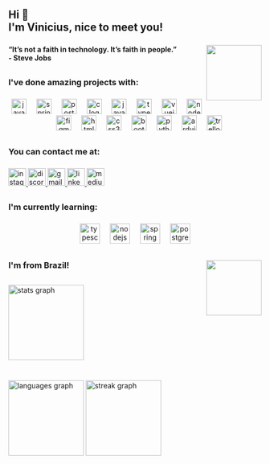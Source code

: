 <h2 align="left">Hi 👋<br>I'm Vinicius, nice to meet you!</h2>

###

<img align="right" height="110" src="https://media.tenor.com/exuPwTTU-FwAAAAM/key-click-typing.gif"  />

###

<h4 align="left">“It’s not a faith in technology. It’s faith in people.”<br>- Steve Jobs</h4>

###

<h2 align="left"></h2>

###

<h3 align="left">I've done amazing projects with:</h3>

###

<div align="center">
  <img src="https://cdn.jsdelivr.net/gh/devicons/devicon/icons/java/java-original.svg" height="30" alt="java logo"  />
  <img width="12" />
  <img src="https://cdn.jsdelivr.net/gh/devicons/devicon/icons/spring/spring-original.svg" height="30" alt="spring logo"  />
  <img width="12" />
  <img src="https://cdn.jsdelivr.net/gh/devicons/devicon/icons/postgresql/postgresql-original.svg" height="30" alt="postgresql logo"  />
  <img width="12" />
  <img src="https://cdn.jsdelivr.net/gh/devicons/devicon/icons/c/c-original.svg" height="30" alt="c logo"  />
  <img width="12" />
  <img src="https://cdn.jsdelivr.net/gh/devicons/devicon/icons/javascript/javascript-original.svg" height="30" alt="javascript logo"  />
  <img width="12" />
  <img src="https://cdn.jsdelivr.net/gh/devicons/devicon/icons/typescript/typescript-original.svg" height="30" alt="typescript logo"  />
  <img width="12" />
  <img src="https://cdn.jsdelivr.net/gh/devicons/devicon/icons/vuejs/vuejs-original.svg" height="30" alt="vuejs logo"  />
  <img width="12" />
  <img src="https://cdn.jsdelivr.net/gh/devicons/devicon/icons/nodejs/nodejs-original.svg" height="30" alt="nodejs logo"  />
  <img width="12" />
  <img src="https://cdn.jsdelivr.net/gh/devicons/devicon/icons/figma/figma-original.svg" height="30" alt="figma logo"  />
  <img width="12" />
  <img src="https://cdn.jsdelivr.net/gh/devicons/devicon/icons/html5/html5-original.svg" height="30" alt="html5 logo"  />
  <img width="12" />
  <img src="https://cdn.jsdelivr.net/gh/devicons/devicon/icons/css3/css3-original.svg" height="30" alt="css3 logo"  />
  <img width="12" />
  <img src="https://cdn.jsdelivr.net/gh/devicons/devicon/icons/bootstrap/bootstrap-original.svg" height="30" alt="bootstrap logo"  />
  <img width="12" />
  <img src="https://cdn.jsdelivr.net/gh/devicons/devicon/icons/python/python-original.svg" height="30" alt="python logo"  />
  <img width="12" />
  <img src="https://cdn.jsdelivr.net/gh/devicons/devicon/icons/arduino/arduino-original.svg" height="30" alt="arduino logo"  />
  <img width="12" />
  <img src="https://cdn.jsdelivr.net/gh/devicons/devicon/icons/trello/trello-plain.svg" height="30" alt="trello logo"  />
</div>

###

<h2 align="left"></h2>

###

<h3 align="left">You can contact me at:</h3>

###

<div align="left">
  <a href="instagram.com/vainicius" target="_blank">
    <img src="https://img.shields.io/static/v1?message=Instagram&logo=instagram&label=vainicius&color=E4405F&logoColor=white&labelColor=&style=for-the-badge" height="35" alt="instagram logo"  />
  </a>
  <a href="viniciusgab" target="_blank">
    <img src="https://img.shields.io/static/v1?message=Discord&logo=discord&label=viniciusgab&color=7289DA&logoColor=white&labelColor=&style=for-the-badge" height="35" alt="discord logo"  />
  </a>
  <a href="comercial.viniciusgabriel@gmail.com" target="_blank">
    <img src="https://img.shields.io/static/v1?message=Gmail&logo=gmail&label=E-mail&color=D14836&logoColor=white&labelColor=&style=for-the-badge" height="35" alt="gmail logo"  />
  </a>
  <a href="https://www.linkedin.com/in/vainicius/" target="_blank">
    <img src="https://img.shields.io/static/v1?message=LinkedIn&logo=linkedin&label=Vinicius&color=0077B5&logoColor=white&labelColor=&style=for-the-badge" height="35" alt="linkedin logo"  />
  </a>
  <a href="https://medium.com/@vainicius" target="_blank">
    <img src="https://img.shields.io/static/v1?message=Medium&logo=medium&label=Medium&color=12100E&logoColor=white&labelColor=&style=for-the-badge" height="35" alt="medium logo"  />
  </a>
</div>

###

<h2 align="left"></h2>

###

<h3 align="left">I'm currently learning:</h3>

###

<div align="center">
  <img src="https://cdn.jsdelivr.net/gh/devicons/devicon/icons/typescript/typescript-original.svg" height="40" alt="typescript logo"  />
  <img width="12" />
  <img src="https://cdn.jsdelivr.net/gh/devicons/devicon/icons/nodejs/nodejs-original.svg" height="40" alt="nodejs logo"  />
  <img width="12" />
  <img src="https://cdn.jsdelivr.net/gh/devicons/devicon/icons/spring/spring-original.svg" height="40" alt="spring logo"  />
  <img width="12" />
  <img src="https://cdn.jsdelivr.net/gh/devicons/devicon/icons/postgresql/postgresql-original.svg" height="40" alt="postgresql logo"  />
</div>

###

<h2 align="left"></h2>

###

<img align="right" height="110" src="https://thumbs.gfycat.com/AgreeableGrizzledAmericancreamdraft-size_restricted.gif"  />

###

<h3 align="left">I'm from Brazil!</h3>

###

<h2 align="left"></h2>

###

<div align="left">
  <img src="https://github-readme-stats.vercel.app/api?username=vainicius&hide_title=false&hide_rank=false&show_icons=true&include_all_commits=true&count_private=true&disable_animations=false&theme=dracula&locale=en&hide_border=false&order=1" height="150" alt="stats graph"  />
</div>

###

<br clear="both">

<div align="left">
  <img src="https://github-readme-stats.vercel.app/api/top-langs?username=vainicius&locale=en&hide_title=false&layout=compact&card_width=320&langs_count=5&theme=dracula&hide_border=false&order=2" height="150" alt="languages graph"  />
  <img src="https://streak-stats.demolab.com?user=vainicius&locale=en&mode=daily&theme=dracula&hide_border=false&border_radius=5&order=3" height="150" alt="streak graph"  />
</div>

###

<h2 align="left"></h2>

###

<div align="center">
</div>

###

